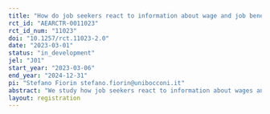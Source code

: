```yaml
---
title: "How do job seekers react to information about wage and job benefits?"
rct_id: "AEARCTR-0011023"
rct_id_num: "11023"
doi: "10.1257/rct.11023-2.0"
date: "2023-03-01"
status: "in_development"
jel: "J01"
start_year: "2023-03-06"
end_year: "2024-12-31"
pi: "Stefano Fiorin stefano.fiorin@unibocconi.it"
abstract: "We study how job seekers react to information about wages and job benefits using a randomized control trial on a large Swiss online job vacancy platform. By varying the information provided and tracking the behavior of job seekers on the website, we estimate wage elasticities as well as the value of job benefits. In a separate project, we assess the effects of transparency on overall job search and application behavior. We complement the field experiment with a belief-elicitation survey experiment with job seekers recruited on the sample platform."
layout: registration
---
```



